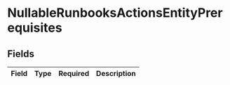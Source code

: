 # NullableRunbooksActionsEntityPrerequisites


## Fields

| Field       | Type        | Required    | Description |
| ----------- | ----------- | ----------- | ----------- |
